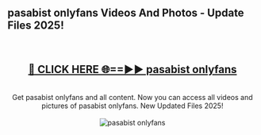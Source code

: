 <h2>pasabist onlyfans Videos And Photos - Update Files 2025!</h2>
<br>
<div align="center">
<h2><a href="https://linkcuts.com/hfmhzwbr" rel="nofollow">🔴 CLICK HERE 🌐==►► pasabist onlyfans</a></h2>
<br>
Get pasabist onlyfans and all content. Now you can access all videos and pictures of pasabist onlyfans. New Updated Files 2025!
<br>
<br>
<a href="https://linkcuts.com/hfmhzwbr" rel="nofollow" data-target="animated-image.originalLink"><img src="https://i.ibb.co.com/WyWwxjT/player-gif2.gif" alt="pasabist onlyfans" style="max-width: 100%; display: inline-block;" data-target="animated-image.originalImage"></a>
</div>
<br>